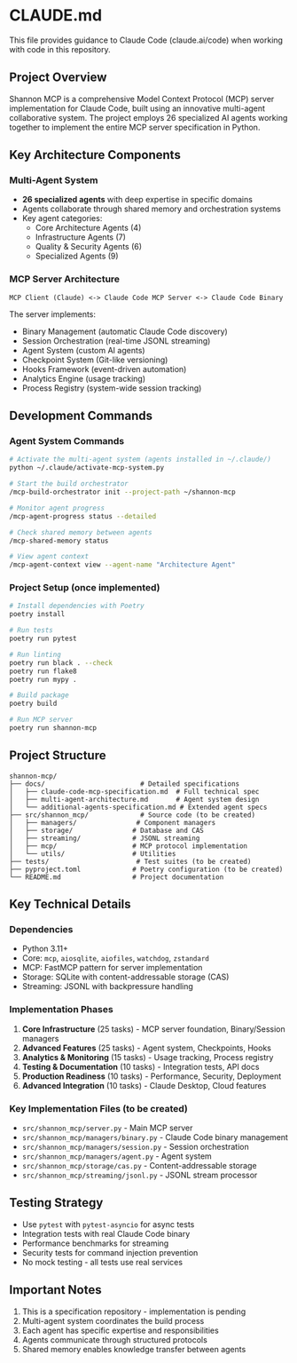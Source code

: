 # CLAUDE.md

This file provides guidance to Claude Code (claude.ai/code) when working with code in this repository.

## Project Overview

Shannon MCP is a comprehensive Model Context Protocol (MCP) server implementation for Claude Code, built using an innovative multi-agent collaborative system. The project employs 26 specialized AI agents working together to implement the entire MCP server specification in Python.

## Key Architecture Components

### Multi-Agent System
- **26 specialized agents** with deep expertise in specific domains
- Agents collaborate through shared memory and orchestration systems
- Key agent categories:
  - Core Architecture Agents (4)
  - Infrastructure Agents (7)
  - Quality & Security Agents (6)
  - Specialized Agents (9)

### MCP Server Architecture
```
MCP Client (Claude) <-> Claude Code MCP Server <-> Claude Code Binary
```

The server implements:
- Binary Management (automatic Claude Code discovery)
- Session Orchestration (real-time JSONL streaming)
- Agent System (custom AI agents)
- Checkpoint System (Git-like versioning)
- Hooks Framework (event-driven automation)
- Analytics Engine (usage tracking)
- Process Registry (system-wide session tracking)

## Development Commands

### Agent System Commands
```bash
# Activate the multi-agent system (agents installed in ~/.claude/)
python ~/.claude/activate-mcp-system.py

# Start the build orchestrator
/mcp-build-orchestrator init --project-path ~/shannon-mcp

# Monitor agent progress
/mcp-agent-progress status --detailed

# Check shared memory between agents
/mcp-shared-memory status

# View agent context
/mcp-agent-context view --agent-name "Architecture Agent"
```

### Project Setup (once implemented)
```bash
# Install dependencies with Poetry
poetry install

# Run tests
poetry run pytest

# Run linting
poetry run black . --check
poetry run flake8
poetry run mypy .

# Build package
poetry build

# Run MCP server
poetry run shannon-mcp
```

## Project Structure

```
shannon-mcp/
├── docs/                        # Detailed specifications
│   ├── claude-code-mcp-specification.md  # Full technical spec
│   ├── multi-agent-architecture.md       # Agent system design
│   └── additional-agents-specification.md # Extended agent specs
├── src/shannon_mcp/             # Source code (to be created)
│   ├── managers/               # Component managers
│   ├── storage/               # Database and CAS
│   ├── streaming/             # JSONL streaming
│   ├── mcp/                   # MCP protocol implementation
│   └── utils/                 # Utilities
├── tests/                      # Test suites (to be created)
├── pyproject.toml             # Poetry configuration (to be created)
└── README.md                  # Project documentation
```

## Key Technical Details

### Dependencies
- Python 3.11+
- Core: `mcp`, `aiosqlite`, `aiofiles`, `watchdog`, `zstandard`
- MCP: FastMCP pattern for server implementation
- Storage: SQLite with content-addressable storage (CAS)
- Streaming: JSONL with backpressure handling

### Implementation Phases
1. **Core Infrastructure** (25 tasks) - MCP server foundation, Binary/Session managers
2. **Advanced Features** (25 tasks) - Agent system, Checkpoints, Hooks
3. **Analytics & Monitoring** (15 tasks) - Usage tracking, Process registry
4. **Testing & Documentation** (10 tasks) - Integration tests, API docs
5. **Production Readiness** (10 tasks) - Performance, Security, Deployment
6. **Advanced Integration** (10 tasks) - Claude Desktop, Cloud features

### Key Implementation Files (to be created)
- `src/shannon_mcp/server.py` - Main MCP server
- `src/shannon_mcp/managers/binary.py` - Claude Code binary management
- `src/shannon_mcp/managers/session.py` - Session orchestration
- `src/shannon_mcp/managers/agent.py` - Agent system
- `src/shannon_mcp/storage/cas.py` - Content-addressable storage
- `src/shannon_mcp/streaming/jsonl.py` - JSONL stream processor

## Testing Strategy

- Use `pytest` with `pytest-asyncio` for async tests
- Integration tests with real Claude Code binary
- Performance benchmarks for streaming
- Security tests for command injection prevention
- No mock testing - all tests use real services

## Important Notes

1. This is a specification repository - implementation is pending
2. Multi-agent system coordinates the build process
3. Each agent has specific expertise and responsibilities
4. Agents communicate through structured protocols
5. Shared memory enables knowledge transfer between agents
